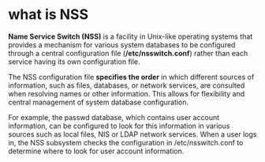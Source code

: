# what is NSS

**Name Service Switch (NSS)** is a facility in Unix-like operating systems that
provides a mechanism for various system databases to be configured through a
central configuration file (**/etc/nsswitch.conf**) rather than each service having
its own configuration file.

The NSS configuration file **specifies the order** in which different sources of
information, such as files, databases, or network services, are consulted when
resolving names or other information. This allows for flexibility and central
management of system database configuration.

For example, the passwd database, which contains user account information, can
be configured to look for this information in various sources such as local
files, NIS or LDAP network services. When a user logs in, the NSS subsystem
checks the configuration in /etc/nsswitch.conf to determine where to look for
user account information.
